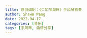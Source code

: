 ```yaml
---
title: 原创编配：《贝加尔湖畔》手风琴独奏
author: Shawn Wang
date: 2022-04-17
categories: [音乐]
tags: [手风琴, 曲谱分享]
---
```



